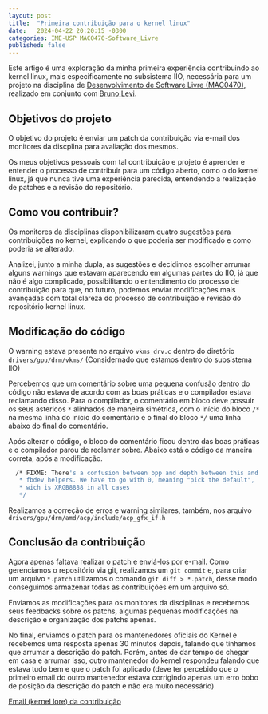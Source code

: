 ```yaml
---
layout: post
title:  "Primeira contribuição para o kernel linux"
date:   2024-04-22 20:20:15 -0300
categories: IME-USP MAC0470-Software_Livre
published: false
---
```

Este artigo é uma exploração da minha primeira experiência contribuindo ao kernel linux, mais especificamente no subsistema IIO, necessária para um projeto na disciplina de [Desenvolvimento de Software Livre (MAC0470)][MAC0470], realizado em conjunto com [Bruno Levi][bruno-blog].

## Objetivos do projeto
O objetivo do projeto é enviar um patch da contribuição via e-mail dos monitores da discplina para avaliação dos mesmos.

Os meus objetivos pessoais com tal contribuição e projeto é aprender e entender o processo de contribuir para um código aberto, como o do kernel linux, já que nunca tive uma experiência parecida, entendendo a realização de patches e a revisão do repositório.

## Como vou contribuir?

Os monitores da disciplinas disponibilizaram quatro sugestões para contribuições no kernel, explicando o que poderia ser modificado e como poderia se alterado.

Analizei, junto a minha dupla, as sugestões e decidimos escolher arrumar alguns warnings que estavam aparecendo em algumas partes do IIO, já que não é algo complicado, possibilitando o entendimento do processo de contribuição para que, no futuro, podemos enviar modificações mais avançadas com total clareza do processo de contribuição e revisão do repositório kernel linux.

## Modificação do código

O warning estava presente no arquivo `vkms_drv.c` dentro do diretório `drivers/gpu/drm/vkms/` (Considernado que estamos dentro do subsistema IIO)

Percebemos que um comentário sobre uma pequena confusão dentro do código não estava de acordo com as boas práticas e o compilador estava reclamando disso. Para o compilador, o comentário em bloco deve possuir os seus astericos `*` alinhados de maneira simétrica, com o início do bloco `/*` na mesma linha do início do comentário e o final do bloco `*/` uma linha abaixo do final do comentário.

Após alterar o código, o bloco do comentário ficou dentro das boas práticas e o compilador parou de reclamar sobre. Abaixo está o código da maneira correta, após a modificação.

```bash
  /* FIXME: There's a confusion between bpp and depth between this and
   * fbdev helpers. We have to go with 0, meaning "pick the default", 
   * wich is XRGB8888 in all cases
   */
```

Realizamos a correção de erros e warning similares, também, nos arquivo `drivers/gpu/drm/amd/acp/include/acp_gfx_if.h`

## Conclusão da contribuição

Agora apenas faltava realizar o patch e enviá-los por e-mail. Como gerenciamos o repositório via git, realizamos um `git commit` e, para criar um arquivo `*.patch` utilizamos o comando `git diff > *.patch`, desse modo conseguimos armazenar todas as contribuições em um arquivo só.

Enviamos as modificações para os monitores da disciplinas e recebemos seus feedbacks sobre os patchs, algumas pequenas modificações na descrição e organização dos patchs apenas.

No final, enviamos o patch para os mantenedores oficiais do Kernel e recebemos uma resposta apenas 30 minutos depois, falando que tínhamos que arrumar a descrição do patch. Porém, antes de dar tempo de chegar em casa e arrumar isso, outro mantenedor do kernel respondeu falando que estava tudo bem e que o patch foi aplicado (deve ter percebido que o primeiro email do outro mantenedor estava corrigindo apenas um erro bobo de posição da descrição do patch e não era muito necessário)

[Email (kernel lore) da contribuição][lore-kernel]

[MAC0470]: https://uspdigital.usp.br/jupiterweb/obterDisciplina?nomdis=&sgldis=MAC0470
[bruno-blog]: https://brunorlevi.github.io/
[lore-kernel]: https://lore.kernel.org/all/20240528131026.214773-1-brunolevilevi@usp.br/
